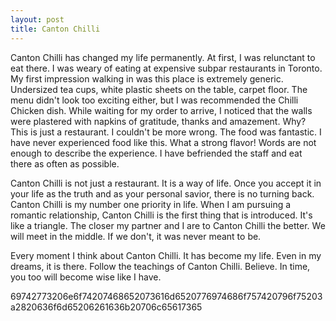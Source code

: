 ```yaml
---
layout: post
title: Canton Chilli
---
```


Canton Chilli has changed my life permanently. At first, I was relunctant to eat there. I was weary of eating at expensive subpar restaurants in Toronto. My first impression walking in was this place is extremely generic. Undersized tea cups, white plastic sheets on the table, carpet floor. The menu didn't look too exciting either, but I was recommended the Chilli Chicken dish. While waiting for my order to arrive, I noticed that the walls were plastered with napkins of gratitude, thanks and amazement. Why? This is just a restaurant. I couldn't be more wrong. The food was fantastic. I have never experienced food like this. What a strong flavor! Words are not enough to describe the experience. I have befriended the staff and eat there as often as possible.

Canton Chilli is not just a restaurant. It is a way of life. Once you accept it in your life as the truth and as your personal savior, there is no turning back. Canton Chilli is my number one priority in life. When I am pursuing a romantic relationship, Canton Chilli is the first thing that is introduced. It's like a triangle. The closer my partner and I are to Canton Chilli the better. We will meet in the middle. If we don't, it was never meant to be.

Every moment I think about Canton Chilli. It has become my life. Even in my dreams, it is there. Follow the teachings of Canton Chilli. Believe. In time, you too will become wise like I have.

69742773206e6f74207468652073616d6520776974686f757420796f75203a2820636f6d65206261636b20706c65617365
